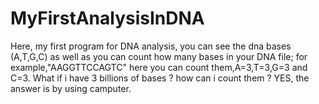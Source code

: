 # MyFirstAnalysisInDNA
Here, my first program for DNA analysis, you can see the dna bases (A,T,G,C) as well as you can count how many bases in your DNA file; for example,"AAGGTTCCAGTC" here you can count them,A=3,T=3,G=3 and C=3. What if i have 3 billions of bases ? how can i count them ? YES, the answer is by using camputer.

